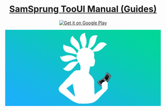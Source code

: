 <p align="center">
  <h1 align="center"><a href="https://samsprung.github.io/launcher/">SamSprung TooUI Manual (Guides)</a></h1>
</p>

<p align="center">
  <a href="https://play.google.com/store/apps/details?id=com.eightbit.samsprung"><img alt='Get it on Google Play' src='https://play.google.com/intl/en_us/badges/static/images/badges/en_badge_web_generic.png'/></a>
</p>

![SamSprung Logo](https://github.com/SamSprung/.github/raw/main/assets/feature_graphic.png)
